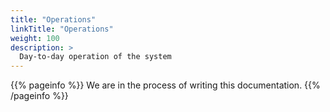 ```yaml
---
title: "Operations"
linkTitle: "Operations"
weight: 100
description: >
  Day-to-day operation of the system
---
```


{{% pageinfo %}}
We are in the process of writing this documentation.
{{% /pageinfo %}}
